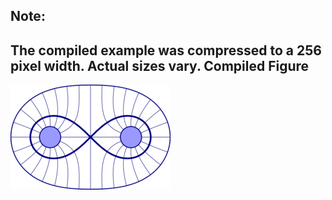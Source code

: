 Note:
-----

The compiled example was compressed to a 256
pixel width. Actual sizes vary.
Compiled Figure
---------------
![Example](Homotopy_Cassini_Ovals_001.png)
